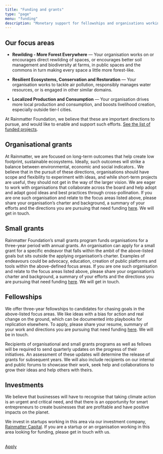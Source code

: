 ```yaml
---
title: "Funding and grants"
type: "page"
menu: "funding"
description: "Monetary support for fellowships and organisations working for the environment and conservation."
---
```


## Our focus areas

- **Rewilding - More Forest Everywhere** — Your organisation works on or encourages direct rewilding of spaces, or encourages better soil management and biodiversity at farms, in public spaces and the commons in turn making every space a little more forest-like.
  
- **Resilient Ecosystems, Conservation and Restoration** — Your organisation works to tackle air pollution, responsibly manages water resources, or is engaged in other similar domains.
  
- **Localized Production and Consumption** — Your organisation drives more local production and consumption, and boosts livelihood creation, especially outside tier-I cities.

At Rainmatter Foundation, we believe that these are important directions to pursue, and would like to enable and support such efforts. 
<a href="../grantees">See the list of funded projects</a>.

## Organisational grants

At Rainmatter, we are focused on long-term outcomes that help create low footprint, sustainable ecosystems. Ideally, such outcomes will  strike a balance between environmental, economic and social indicators.. 
We believe that in the pursuit of these directions, organisations should have scope and flexibility to experiment with ideas, and while short-term projects are useful, they should not get in the way of the larger vision. We are eager to work with organisations that collaborate across the board and help adopt and adapt good ideas and best practices through cross-pollination. If you are one such organisation and relate to the focus areas listed above, please share your organisation’s charter and background, a summary of your efforts and the directions you are pursuing that need funding [here](mailto:info@rainmatter.org). We will get in touch.


## Small grants

Rainmatter Foundation’s small grants program funds organisations for a three-year period with annual grants. An organisation can apply for a small grant for a specific endeavor that falls within the ambit of the above-listed goals but sits outside the applying organisation’s charter. Examples of endeavours could be advocacy, education, creation of public platforms and tools within the above-defined focus areas. If you are one such organisation and relate to the focus areas listed above, please share your organisation’s charter and background, a summary of your efforts and the directions you are pursuing that need funding [here](mailto:info@rainmatter.org). We will get in touch.

## Fellowships

We offer three-year fellowships to candidates for chasing goals in the above-listed focus areas. We like ideas with a bias for action and real change on the ground, which can be documented   into playbooks for replication elsewhere. To apply, please share your resume, summary of your work and directions you are pursuing that need funding [here](mailto:info@rainmatter.org). We will be in touch.

Recipients of organisational and small grants programs as well as fellows will be required to send quarterly updates on the progress of their initiatives. An assessment of these updates will determine the release of grants for subsequent years. We will also include recipients on our internal and public forums to showcase their work, seek help and collaborations to grow their ideas and help others with theirs.


## Investments

We believe that businesses will have to recognise that taking climate action is an urgent and critical need, and that there is an opportunity for smart entrepreneurs to create businesses that are profitable and have positive impacts on the planet.

We invest in startups working in this area via our investment company, [Rainmatter Capital](https://rainmatter.com/). If you are a startup or an organisation working in this area looking for funding, please get in touch with us. 

<br />
<a href="https://forms.gle/88D9cKMan27qa5R57" class="button">Apply</a>

